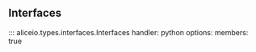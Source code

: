 ## Interfaces

::: aliceio.types.interfaces.Interfaces
    handler: python
    options:
      members: true
